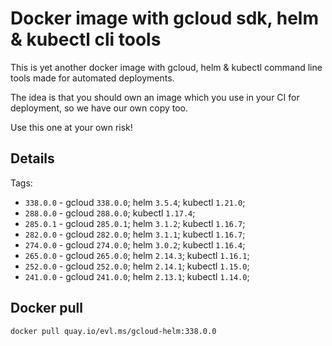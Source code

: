 # Docker image with gcloud sdk, helm & kubectl cli tools

This is yet another docker image with gcloud, helm & kubectl command line tools made for automated deployments.

The idea is that you should own an image which you use in your CI for deployment, so we have our own copy too.

Use this one at your own risk!

## Details

Tags:
* `338.0.0` - gcloud `338.0.0`; helm `3.5.4`; kubectl `1.21.0`;
* `288.0.0` - gcloud `288.0.0`; kubectl `1.17.4`;
* `285.0.1` - gcloud `285.0.1`; helm `3.1.2`; kubectl `1.16.7`;
* `282.0.0` - gcloud `282.0.0`; helm `3.1.1`; kubectl `1.16.7`;
* `274.0.0` - gcloud `274.0.0`; helm `3.0.2`; kubectl `1.16.4`;
* `265.0.0` - gcloud `265.0.0`; helm `2.14.3`; kubectl `1.16.1`;
* `252.0.0` - gcloud `252.0.0`; helm `2.14.1`; kubectl `1.15.0`;
* `241.0.0` - gcloud `241.0.0`; helm `2.13.1`; kubectl `1.14.0`;


## Docker pull

```shell
docker pull quay.io/evl.ms/gcloud-helm:338.0.0
```
